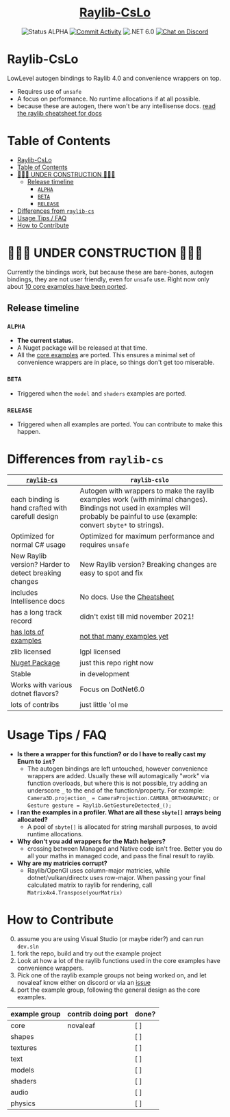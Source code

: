 <h1 align="center">
    <a href="#">Raylib-CsLo</a>
    <br />
</h1>

<div align="center">


![Status ALPHA](https://img.shields.io/badge/status-ALPHA-orange)
[![Commit Activity](https://img.shields.io/github/commit-activity/m/NotNotTech/Raylib-CsLo)](https://github.com/NotNotTech/Raylib-CsLo/graphs/contributors)
![.NET 6.0](https://img.shields.io/badge/.NET-net6.0-%23512bd4)
[![Chat on Discord](https://img.shields.io/badge/chat%20on-discord-7289DA)](https://discord.gg/raylib)

</div>

# Raylib-CsLo
LowLevel autogen bindings to Raylib 4.0 and convenience wrappers on top.  


- Requires use of `unsafe`
- A focus on performance.  No runtime allocations if at all possible.
- because these are autogen, there won't be any intellisense docs. [read the raylib cheatsheet for docs](https://www.raylib.com/cheatsheet/cheatsheet.html)

# Table of Contents


- [Raylib-CsLo](#raylib-cslo)
- [Table of Contents](#table-of-contents)
- [🚧🚨🚧 UNDER CONSTRUCTION 🚧🚨🚧](#-under-construction-)
  - [Release timeline](#release-timeline)
    - [`ALPHA`](#alpha)
    - [`BETA`](#beta)
    - [`RELEASE`](#release)
- [Differences from `raylib-cs`](#differences-from-raylib-cs)
- [Usage Tips / FAQ](#usage-tips--faq)
- [How to Contribute](#how-to-contribute)

# 🚧🚨🚧 UNDER CONSTRUCTION 🚧🚨🚧
Currently the bindings work, but because these are bare-bones, autogen bindings, they are not user friendly, even for `unsafe` use.
Right now only about [10 core examples have been ported](https://github.com/NotNotTech/Raylib-CsLo/tree/main/Raylib-CsLo.Examples).

## Release timeline


### `ALPHA`
- **The current status.**
- A Nuget package will be released at that time.
- All the [core examples](https://www.raylib.com/examples.html) are ported. This ensures a minimal set of convenience wrappers are in place, so things don't get too miserable.

### `BETA`
- Triggered when the `model` and `shaders` examples are ported. 


### `RELEASE`
- Triggered when all examples are ported.  You can contribute to make this happen.
# Differences from `raylib-cs`



| [`raylib-cs`](https://github.com/ChrisDill/Raylib-cs)                   | `raylib-cslo`                                                                                                                                                                         |
| ----------------------------------------------------------------------- | ------------------------------------------------------------------------------------------------------------------------------------------------------------------------------------- |
| each binding is hand crafted with carefull design                       | Autogen with wrappers to make the raylib examples work (with minimal changes).  Bindings not used in examples will probably be painful to use (example: convert `sbyte*` to strings). |
| Optimized for normal C# usage                                           | Optimized for maximum performance and requires `unsafe`                                                                                                                               |
| New Raylib version? Harder to detect breaking changes                   | New Raylib version? Breaking changes are easy to spot and fix                                                                                                                         |
| includes Intellisence docs                                              | No docs.  Use the [Cheatsheet](https://www.raylib.com/cheatsheet/cheatsheet.html)                                                                                                     |
| has a long track record                                                 | didn't exist till mid november 2021!                                                                                                                                                  |
| [has lots of examples](https://github.com/ChrisDill/Raylib-cs-Examples) | [not that many examples yet](https://github.com/NotNotTech/Raylib-CsLo/tree/main/Raylib-CsLo.Examples)                                                                                |
| zlib licensed                                                           | lgpl licensed                                                                                                                                                                         |
| [Nuget Package](https://www.nuget.org/packages/Raylib-cs/)              | just this repo right now                                                                                                                                                              |
| Stable                                                                  | in development                                                                                                                                                                        |
| Works with various dotnet flavors?                                      | Focus on DotNet6.0                                                                                                                                                                    |
| lots of contribs                                                        | just little 'ol me                                                                                                                                                                    |


# Usage Tips / FAQ
- **Is there a wrapper for this function?  or do I have to really cast my Enum to `int`?**
  -  The autogen bindings are left untouched, however convenience wrappers are added.  Usually these will automagically "work" via function overloads, but where this is not possible, try adding an underscore `_` to the end of the function/property.  For example:  `Camera3D.projection_ = CameraProjection.CAMERA_ORTHOGRAPHIC;` or `Gesture gesture = Raylib.GetGestureDetected_();`
-  **I ran the examples in a profiler.   What are all these `sbyte[]` arrays being allocated?**
   -  A pool of `sbyte[]` is allocated for string marshall purposes, to avoid runtime allocations.
- **Why don't you add wrappers for the Math helpers?**
  - crossing between Managed and Native code isn't free.  Better you do all your maths in managed code, and pass the final result to raylib.
- **Why are my matricies corrupt?**
  - Raylib/OpenGl uses column-major matricies, while dotnet/vulkan/directx uses row-major.  When passing your final calculated matrix to raylib for rendering, call `Matrix4x4.Transpose(yourMatrix)`


# How to Contribute

0) assume you are using Visual Studio (or maybe rider?) and can run `dev.sln`
1) fork the repo, build and try out the example project
2) Look at how a lot of the raylib functions used in the core examples have convenience wrappers.
3) Pick one of the raylib example groups not being worked on, and let novaleaf know either on discord or via an [issue](https://github.com/NotNotTech/Raylib-CsLo/issues)
4) port the example group, following the general design as the core examples.


| example group | contrib doing port | done? |
| ------------- | ------------------ | ----- |
| core          | novaleaf           | [ ]   |
| shapes        |                    | [ ]   |
| textures      |                    | [ ]   |
| text          |                    | [ ]   |
| models        |                    | [ ]   |
| shaders       |                    | [ ]   |
| audio         |                    | [ ]   |
| physics       |                    | [ ]   |
